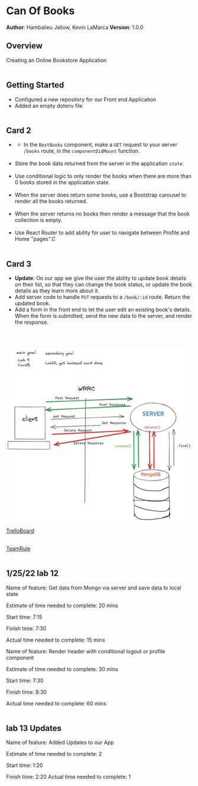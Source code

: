 # Can Of Books

**Author**: Hambalieu Jallow, Kevin LaMarca
**Version**: 1.0.0 

## Overview
Creating an Online Bookstore Application<br></br>

## Getting Started
- Configured a new repository for our Front end Application
- Added an empty dotenv file <br></br>


## Card 2 
- - In the `BestBooks` component, make a `GET` request to your server `/books` route, in the `componentDidMount` function.<br></br>
- Store the book data returned from the server in the application `state`.<br></br>
- Use conditional logic to only render the books when there are more than 0 books stored in the application state.<br></br>
- When the server does return some books, use a Bootstrap carousel to render all the books returned.<br></br>
- When the server returns no books then render a message that the book collection is empty.<br></br>
- Use React Router to add ability for user to navigate between Profile and Home "pages".C<br></br>

## Card 3

- **Update**: On our app we give the user the ability to update book details on their list, so that they can change the book status, or update the book details as they  learn more about it.
- Add server code to handle `PUT` requests to a `/book/:id` route. Return the updated book.
- Add a form in the front end to let the user edit an existing book's details. When the form is submitted, send the new data to the server, and render the response. 

<br></br>

![WRRC](lab12wrrc.png)

[TrelloBoard](https://trello.com/c/P4QfpppB/8-3-book-component-as-a-user-id-like-to-see-my-list-of-books-so-that-i-can-track-whats-impacted-me-and-whats-recommended-to-me)<br></br>


[TeamRule](https://docs.google.com/document/d/1RVJ2PoBzTdljn1Gm_S-nQU3y0B3QqDhNXiDn-QOIc2g/edit#heading=h.mx1b8tz44qrp)<br></br>


## 1/25/22 lab 12
Name of feature: Get data from Mongo via server and save data to local state

Estimate of time needed to complete: 20 mins

Start time: 7:15

Finish time: 7:30

Actual time needed to complete: 15 mins

Name of feature: Render header with conditional logout or profile component

Estimate of time needed to complete: 30 mins

Start time: 7:30

Finish time: 8:30

Actual time needed to complete: 60 mins<br></br>

## lab 13 Updates

Name of feature: Added Updates to our App

Estimate of time needed to complete: 2

Start time: 1:20

Finish time: 2:20
Actual time needed to complete: 1
